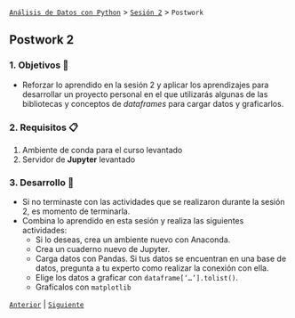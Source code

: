 [`Análisis de Datos con Python`](../../README.md) > [`Sesión 2`](../README.md) > `Postwork`

## Postwork 2

### 1. Objetivos :dart:

- Reforzar lo aprendido en la sesión 2 y aplicar los aprendizajes para desarrollar un proyecto personal en el que utilizarás algunas de las bibliotecas y conceptos de *dataframes* para cargar datos y graficarlos.

### 2. Requisitos :clipboard:

1. Ambiente de conda para el curso levantado
1. Servidor de __Jupyter__ levantado

### 3. Desarrollo :rocket:

- Si no terminaste con las actividades que se realizaron durante la sesión 2, es momento de terminarla.
- Combina lo aprendido en esta sesión y realiza las siguientes actividades:
   - Si lo deseas, crea un ambiente nuevo con Anaconda.
   - Crea un cuaderno nuevo de Jupyter.
   - Carga datos con Pandas. Si tus datos se encuentran en una base de datos, pregunta a tu experto como realizar la conexión con ella.
   - Elige los datos a graficar con `dataframe[‘…’].tolist()`.
   - Grafícalos con `matplotlib`

[`Anterior`](../README.md#3-postwork-memo) | [`Siguiente`](../README.md#3-postwork-memo)
